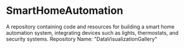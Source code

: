# SmartHomeAutomation
A repository containing code and resources for building a smart home automation system, integrating devices such as lights, thermostats, and security systems.  Repository Name: "DataVisualizationGallery"
